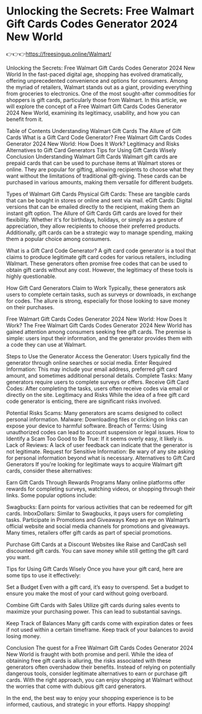 # Unlocking the Secrets: Free Walmart Gift Cards Codes Generator 2024 New World


👉👉👉https://freesingup.online/Walmart/


Unlocking the Secrets: Free Walmart Gift Cards Codes Generator 2024 New World
In the fast-paced digital age, shopping has evolved dramatically, offering unprecedented convenience and options for consumers. Among the myriad of retailers, Walmart stands out as a giant, providing everything from groceries to electronics. One of the most sought-after commodities for shoppers is gift cards, particularly those from Walmart. In this article, we will explore the concept of a Free Walmart Gift Cards Codes Generator 2024 New World, examining its legitimacy, usability, and how you can benefit from it.

Table of Contents
Understanding Walmart Gift Cards
The Allure of Gift Cards
What is a Gift Card Code Generator?
Free Walmart Gift Cards Codes Generator 2024 New World: How Does It Work?
Legitimacy and Risks
Alternatives to Gift Card Generators
Tips for Using Gift Cards Wisely
Conclusion
Understanding Walmart Gift Cards
Walmart gift cards are prepaid cards that can be used to purchase items at Walmart stores or online. They are popular for gifting, allowing recipients to choose what they want without the limitations of traditional gift-giving. These cards can be purchased in various amounts, making them versatile for different budgets.

Types of Walmart Gift Cards
Physical Gift Cards: These are tangible cards that can be bought in stores or online and sent via mail.
eGift Cards: Digital versions that can be emailed directly to the recipient, making them an instant gift option.
The Allure of Gift Cards
Gift cards are loved for their flexibility. Whether it's for birthdays, holidays, or simply as a gesture of appreciation, they allow recipients to choose their preferred products. Additionally, gift cards can be a strategic way to manage spending, making them a popular choice among consumers.

What is a Gift Card Code Generator?
A gift card code generator is a tool that claims to produce legitimate gift card codes for various retailers, including Walmart. These generators often promise free codes that can be used to obtain gift cards without any cost. However, the legitimacy of these tools is highly questionable.

How Gift Card Generators Claim to Work
Typically, these generators ask users to complete certain tasks, such as surveys or downloads, in exchange for codes. The allure is strong, especially for those looking to save money on their purchases.

Free Walmart Gift Cards Codes Generator 2024 New World: How Does It Work?
The Free Walmart Gift Cards Codes Generator 2024 New World has gained attention among consumers seeking free gift cards. The premise is simple: users input their information, and the generator provides them with a code they can use at Walmart.

Steps to Use the Generator
Access the Generator: Users typically find the generator through online searches or social media.
Enter Required Information: This may include your email address, preferred gift card amount, and sometimes additional personal details.
Complete Tasks: Many generators require users to complete surveys or offers.
Receive Gift Card Codes: After completing the tasks, users often receive codes via email or directly on the site.
Legitimacy and Risks
While the idea of a free gift card code generator is enticing, there are significant risks involved.

Potential Risks
Scams: Many generators are scams designed to collect personal information.
Malware: Downloading files or clicking on links can expose your device to harmful software.
Breach of Terms: Using unauthorized codes can lead to account suspension or legal issues.
How to Identify a Scam
Too Good to Be True: If it seems overly easy, it likely is.
Lack of Reviews: A lack of user feedback can indicate that the generator is not legitimate.
Request for Sensitive Information: Be wary of any site asking for personal information beyond what is necessary.
Alternatives to Gift Card Generators
If you're looking for legitimate ways to acquire Walmart gift cards, consider these alternatives:

Earn Gift Cards Through Rewards Programs
Many online platforms offer rewards for completing surveys, watching videos, or shopping through their links. Some popular options include:

Swagbucks: Earn points for various activities that can be redeemed for gift cards.
InboxDollars: Similar to Swagbucks, it pays users for completing tasks.
Participate in Promotions and Giveaways
Keep an eye on Walmart’s official website and social media channels for promotions and giveaways. Many times, retailers offer gift cards as part of special promotions.

Purchase Gift Cards at a Discount
Websites like Raise and CardCash sell discounted gift cards. You can save money while still getting the gift card you want.

Tips for Using Gift Cards Wisely
Once you have your gift card, here are some tips to use it effectively:

Set a Budget
Even with a gift card, it’s easy to overspend. Set a budget to ensure you make the most of your card without going overboard.

Combine Gift Cards with Sales
Utilize gift cards during sales events to maximize your purchasing power. This can lead to substantial savings.

Keep Track of Balances
Many gift cards come with expiration dates or fees if not used within a certain timeframe. Keep track of your balances to avoid losing money.

Conclusion
The quest for a Free Walmart Gift Cards Codes Generator 2024 New World is fraught with both promise and peril. While the idea of obtaining free gift cards is alluring, the risks associated with these generators often overshadow their benefits. Instead of relying on potentially dangerous tools, consider legitimate alternatives to earn or purchase gift cards. With the right approach, you can enjoy shopping at Walmart without the worries that come with dubious gift card generators.

In the end, the best way to enjoy your shopping experience is to be informed, cautious, and strategic in your efforts. Happy shopping!
